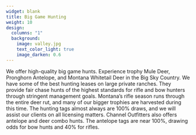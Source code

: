 ```yaml
---
widget: blank
title: Big Game Hunting
weight: 10
design:
  columns: "1"
  background:
    image: valley.jpg
    text_color_light: true
    image_darken: 0.6
---
```


We offer high-quality big game hunts. Experience trophy Mule Deer, Pronghorn Antelope, and Montana Whitetail Deer in the Big Sky Country. We have some of the best hunting leases on large private ranches. They provide fair chase hunts of the highest standards for rifle and bow hunters through stringent management goals. Montana’s rifle season runs through the entire deer rut, and many of our bigger trophies are harvested during this time. The hunting tags almost always are 100% draws, and we will assist our clients on all licensing matters. Channel Outfitters also offers antelope and deer combo hunts. The antelope tags are near 100%, drawing odds for bow hunts and 40% for rifles.
